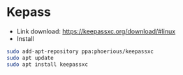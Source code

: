 # Kepass
- Link download: https://keepassxc.org/download/#linux
- Install
```sh
sudo add-apt-repository ppa:phoerious/keepassxc
sudo apt update
sudo apt install keepassxc
```